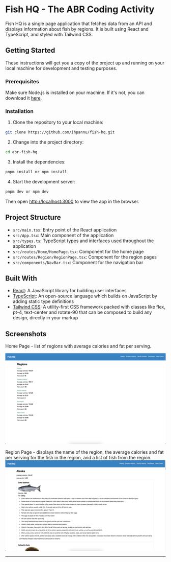 # Fish HQ - The ABR Coding Activity

Fish HQ is a single page application that fetches data from an API and displays information about fish by regions. It is built using React and TypeScript, and styled with Tailwind CSS.

## Getting Started

These instructions will get you a copy of the project up and running on your local machine for development and testing purposes.

### Prerequisites

Make sure Node.js is installed on your machine. If it's not, you can download it [here](https://nodejs.org/en/download/).

### Installation

1. Clone the repository to your local machine:

```bash
git clone https://github.com/ihpannu/fish-hq.git
```

2. Change into the project directory:

```bash
cd abr-fish-hq
```

3. Install the dependencies:

```bash
pnpm install or npm install
```

4. Start the development server:

```bash
pnpm dev or npm dev
```

Then open <http://localhost:3000> to view the app in the browser.

## Project Structure

- `src/main.tsx`: Entry point of the React application
- `src/App.tsx`: Main component of the application
- `src/types.ts`: TypeScript types and interfaces used throughout the application
- `src/routes/Home/HomePage.tsx`: Component for the home page
- `src/routes/Region/RegionPage.tsx`: Component for the region pages
- `src/components/NavBar.tsx`: Component for the navigation bar

## Built With

- [React](https://reactjs.org/): A JavaScript library for building user interfaces
- [TypeScript](https://www.typescriptlang.org/): An open-source language which builds on JavaScript by adding static type definitions
- [Tailwind CSS](https://tailwindcss.com/): A utility-first CSS framework packed with classes like flex, pt-4, text-center and rotate-90 that can be composed to build any design, directly in your markup

## Screenshots

Home Page - list of regions with average calories and fat per serving.

![Home Page](./public/homepage.png)

Region Page - displays the name of the region, the average calories and fat per serving for the fish in the region, and a list of fish from the region.
![Region Page](./public/regionpage.png)

---
